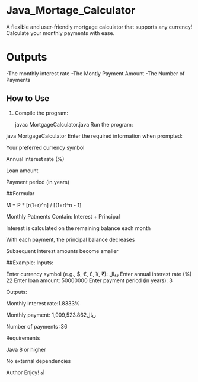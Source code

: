 # Java_Mortage_Calculator
A flexible and user-friendly mortgage calculator that supports any currency! Calculate your monthly payments with ease.

# Outputs
-The monthly interest rate
-The Montly Payment Amount
-The Number of Payments

## How to Use
1. Compile the program:

   javac MortgageCalculator.java
Run the program:

java MortgageCalculator
Enter the required information when prompted:

Your preferred currency symbol

Annual interest rate (%)

Loan amount

Payment period (in years)

##Formular

M = P * [r(1+r)^n] / [(1+r)^n - 1]

Monthly Patments Contain: Interest + Principal

Interest is calculated on the remaining balance each month

With each payment, the principal balance decreases

Subsequent interest amounts become smaller

##Example:
Inputs:

Enter currency symbol (e.g., $, €, £, ¥, ₹):
                                                                                             ریال
Enter annual interest rate (%)
22
Enter loan amount:
50000000
Enter payment period (in years):
3

Outputs:

Monthly interest rate:1.8333%

Monthly payment:  ریال1,909,523.862

Number of payments :36

Requirements 

Java 8 or higher

No external dependencies

Author
Enjoy!
أه
